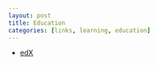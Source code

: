 ```yaml
---
layout: post
title: Education
categories: [links, learning, education]
---
```


- [edX](https://www.edx.org/)
